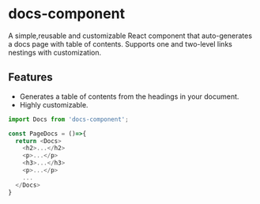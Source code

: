 # docs-component

A simple,reusable and customizable React component that auto-generates a docs page with table of contents. Supports one and two-level links nestings with customization.

## Features

* Generates a table of contents from the headings in your document.
* Highly customizable.

``` js
import Docs from 'docs-component';

const PageDocs = ()=>{
  return <Docs>
    <h2>...</h2>
    <p>...</p>
    <h3>...</h3>
    <p>...</p>
    ...
  </Docs>
}
```
